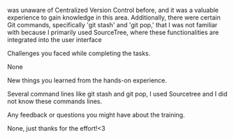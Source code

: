  was unaware of Centralized Version Control before, and it was a valuable experience to gain knowledge in this area. Additionally, there were certain Git commands, specifically 'git stash' and 'git pop,' that I was not familiar with because I primarily used SourceTree, where these functionalities are integrated into the user interface

Challenges you faced while completing the tasks. 

None

New things you learned from the hands-on experience. 

Several command lines like git stash and git pop, I used Sourcetree and I did not know these commands lines. 

Any feedback or questions you might have about the training. 

None, just thanks for the effort!<3
